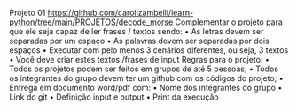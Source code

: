 Projeto 01
https://github.com/carollzambelli/learn-python/tree/main/PROJETOS/decode_morse
 Complementar o projeto para que ele seja capaz de ler frases / textos sendo:
•	As letras devem ser separadas por um espaço
•	As palavras devem ser separadas por dois espaços
•	Executar com pelo menos 3 cenários diferentes, ou seja, 3 textos
•	Você deve criar estes textos /frases de input
Regras para o projeto:
•	Todos os projetos podem ser feitos em grupos de até 5 pessoas;
•	Todos os integrantes do grupo devem ter um github com os códigos do projeto;
•	Entrega em documento word/pdf com:
•	Nome dos integrantes do grupo
•	Link do git
•	Definição input e output
•	Print da execução

